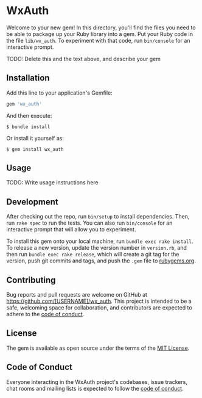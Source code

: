 # WxAuth

Welcome to your new gem! In this directory, you'll find the files you need to be able to package up your Ruby library into a gem. Put your Ruby code in the file `lib/wx_auth`. To experiment with that code, run `bin/console` for an interactive prompt.

TODO: Delete this and the text above, and describe your gem

## Installation

Add this line to your application's Gemfile:

```ruby
gem 'wx_auth'
```

And then execute:

    $ bundle install

Or install it yourself as:

    $ gem install wx_auth

## Usage

TODO: Write usage instructions here

## Development

After checking out the repo, run `bin/setup` to install dependencies. Then, run `rake spec` to run the tests. You can also run `bin/console` for an interactive prompt that will allow you to experiment.

To install this gem onto your local machine, run `bundle exec rake install`. To release a new version, update the version number in `version.rb`, and then run `bundle exec rake release`, which will create a git tag for the version, push git commits and tags, and push the `.gem` file to [rubygems.org](https://rubygems.org).

## Contributing

Bug reports and pull requests are welcome on GitHub at https://github.com/[USERNAME]/wx_auth. This project is intended to be a safe, welcoming space for collaboration, and contributors are expected to adhere to the [code of conduct](https://github.com/[USERNAME]/wx_auth/blob/master/CODE_OF_CONDUCT.md).


## License

The gem is available as open source under the terms of the [MIT License](https://opensource.org/licenses/MIT).

## Code of Conduct

Everyone interacting in the WxAuth project's codebases, issue trackers, chat rooms and mailing lists is expected to follow the [code of conduct](https://github.com/[USERNAME]/wx_auth/blob/master/CODE_OF_CONDUCT.md).
